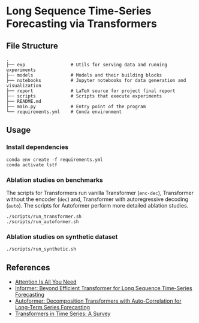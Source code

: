 # Long Sequence Time-Series Forecasting via Transformers

## File Structure

```shell
.
├── exp                 # Utils for serving data and running experiments
├── models              # Models and their building blocks
├── notebooks           # Jupyter notebooks for data generation and visualization
├── report              # LaTeX source for project final report
├── scripts             # Scripts that execute experiments
├── README.md
├── main.py             # Entry point of the program
└── requirements.yml    # Conda environment
```


## Usage

### Install dependencies

```shell
conda env create -f requirements.yml
conda activate lstf
```

### Ablation studies on benchmarks

The scripts for Transformers run vanilla Transformer (`enc-dec`), Transformer without the encoder (`dec`) and, Transformer with autoregressive decoding (`auto`). 
The scripts for Autoformer perform more detailed ablation studies. 

```shell
./scripts/run_transformer.sh
./scripts/run_autoformer.sh
```

### Ablation studies on synthetic dataset

```shell
./scripts/run_synthetic.sh
```


## References

+ [Attention Is All You Need](https://arxiv.org/abs/1706.03762)
+ [Informer: Beyond Efficient Transformer for Long Sequence Time-Series Forecasting](https://arxiv.org/abs/2012.07436)
+ [Autoformer: Decomposition Transformers with Auto-Correlation for Long-Term Series Forecasting](https://arxiv.org/abs/2106.13008)
+ [Transformers in Time Series: A Survey](https://arxiv.org/abs/2202.07125)
